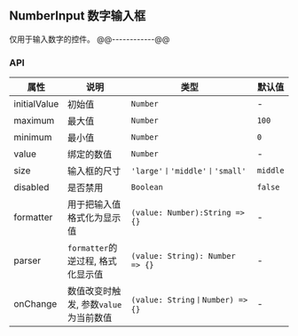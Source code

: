 ## NumberInput 数字输入框
仅用于输入数字的控件。
@@------------@@
### API
属性 | 说明 | 类型 | 默认值
-----|------| ---- | ---
initialValue | 初始值 | ```Number``` | -
maximum | 最大值 | ```Number``` | ```100```
minimum | 最小值 | ```Number``` | ```0```
value | 绑定的数值 | ```Number``` | -
size | 输入框的尺寸 | ```'large'丨'middle'丨'small'``` | ```middle```
disabled | 是否禁用 | ```Boolean``` | ```false``` 
formatter | 用于把输入值格式化为显示值 | ```(value: Number):String => {}``` | -
parser | ```formatter```的逆过程, 格式化显示值 | ```(value: String): Number => {}```  | -
onChange | 数值改变时触发, 参数```value```为当前数值 | ```(value: String丨Number) => {}``` | -